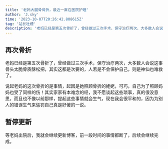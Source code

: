 ```yaml
---
title: '老妈大腿骨骨折，最近一直在医院护理'
author: 'J.sky'
time: '2023-10-07T20:26:42.808615Z'
tag: '站长吐槽'
description: '老妈已经是第五次骨折了，曾经做过三次手术，保守治疗两次，大多数人会说这事骨头太脆骨质酥松把，其实这都是次要的，人若是不会保护自己，则是神仙也难救了。'
---
```

## 再次骨折

老妈已经是第五次骨折了，曾经做过三次手术，保守治疗两次，大多数人会说这事骨头太脆骨质酥松把，其实这都是次要的，人若是不会保护自己，则是神仙也难救了。

说起老妈的这次骨折的是事情，起因是她照顾骨折的姥姥，可巧，自己为了照顾妈妈也受了同样的伤！其实家家有本难念的经，我不愿谈起这些琐事，真的很没意思，而且也不像以前那样，提起这些事情就会生气，现在我会很平和的，因为为别人的错误生气来惩罚自己真是好傻的一说。

## 暂停更新

等老妈出院后，我就会继续更新博客，前一段时间的事情都断了，后续会继续完成。